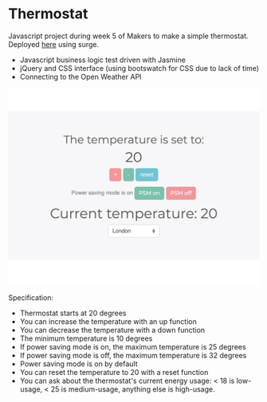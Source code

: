 Thermostat
==========
Javascript project during week 5 of Makers to make a simple thermostat.
Deployed [here](http://bwthermostat.surge.sh/) using surge.

- Javascript business logic test driven with Jasmine
- jQuery and CSS interface (using bootswatch for CSS due to lack of time)
- Connecting to the Open Weather API

![alt text](https://github.com/brookewoolley/Thermostat/blob/master/Screen%20Shot%202019-02-24%20at%2021.11.09.png "UI for thermostat")

Specification:

- Thermostat starts at 20 degrees
- You can increase the temperature with an up function
- You can decrease the temperature with a down function
- The minimum temperature is 10 degrees
- If power saving mode is on, the maximum temperature is 25 degrees
- If power saving mode is off, the maximum temperature is 32 degrees
- Power saving mode is on by default
- You can reset the temperature to 20 with a reset function
- You can ask about the thermostat's current energy usage: < 18 is low-usage, < 25 is medium-usage, anything else is high-usage.
